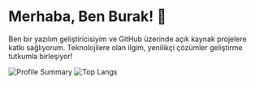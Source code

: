 # Merhaba, Ben Burak! 👋
Ben bir yazılım geliştiricisiyim ve GitHub üzerinde açık kaynak projelere katkı sağlıyorum. 
Teknolojilere olan ilgim, yenilikçi çözümler geliştirme tutkumla birleşiyor!

![Profile Summary](https://github-profile-summary-cards.vercel.app/api/cards/profile-details?username=burakltnds&theme=tokyonight)
![Top Langs](https://github-readme-stats.vercel.app/api/top-langs/?username=burakltnds&layout=compact&theme=cobalt)




